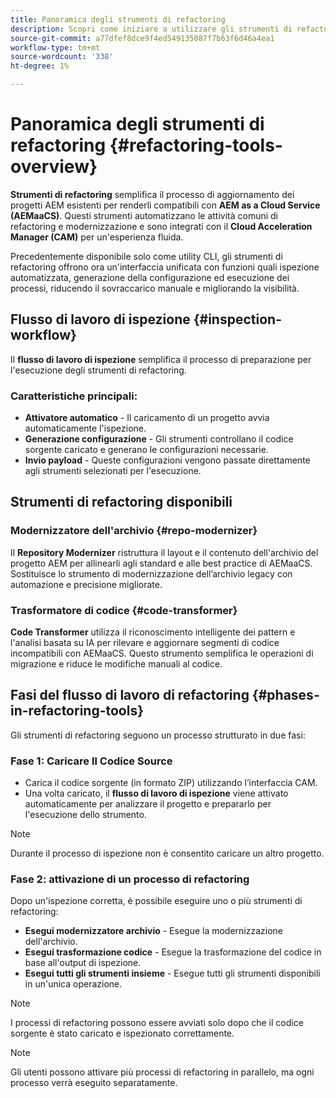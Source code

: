 ```yaml
---
title: Panoramica degli strumenti di refactoring
description: Scopri come iniziare a utilizzare gli strumenti di refactoring di AEM
source-git-commit: a77dfef8dce9f4ed549135087f7b63f6d46a4ea1
workflow-type: tm+mt
source-wordcount: '338'
ht-degree: 1%

---
```



<!-- Alexandru: temporarily commeting this out, since it breaks validation

>[!CONTEXTUALHELP]
>id="aemcloud_rs_overview"
>title="Overview"
>abstract="Refactoring Tools is a solution developed by Adobe to help refactor existing AEM projects for compatibility with AEM as a Cloud Service. The tools are executed via Cloud Acceleration Manager (CAM) and automate key modernization tasks."
>additional-url="https://experienceleague.adobe.com/docs/experience-manager-cloud-service/content/migration-journey/cloud-migration/content-transfer-tool/guidelines-best-practices-content-transfer-tool.html" text="Guidelines and Best Practices"

-->

# Panoramica degli strumenti di refactoring {#refactoring-tools-overview}

**Strumenti di refactoring** semplifica il processo di aggiornamento dei progetti AEM esistenti per renderli compatibili con **AEM as a Cloud Service (AEMaaCS)**. Questi strumenti automatizzano le attività comuni di refactoring e modernizzazione e sono integrati con il **Cloud Acceleration Manager (CAM)** per un&#39;esperienza fluida.

Precedentemente disponibile solo come utility CLI, gli strumenti di refactoring offrono ora un&#39;interfaccia unificata con funzioni quali ispezione automatizzata, generazione della configurazione ed esecuzione dei processi, riducendo il sovraccarico manuale e migliorando la visibilità.

## Flusso di lavoro di ispezione {#inspection-workflow}

Il **flusso di lavoro di ispezione** semplifica il processo di preparazione per l&#39;esecuzione degli strumenti di refactoring.

### Caratteristiche principali:

* **Attivatore automatico** - Il caricamento di un progetto avvia automaticamente l&#39;ispezione.
* **Generazione configurazione** - Gli strumenti controllano il codice sorgente caricato e generano le configurazioni necessarie.
* **Invio payload** - Queste configurazioni vengono passate direttamente agli strumenti selezionati per l&#39;esecuzione.

## Strumenti di refactoring disponibili

### Modernizzatore dell&#39;archivio {#repo-modernizer}

Il **Repository Modernizer** ristruttura il layout e il contenuto dell&#39;archivio del progetto AEM per allinearli agli standard e alle best practice di AEMaaCS. Sostituisce lo strumento di modernizzazione dell’archivio legacy con automazione e precisione migliorate.

### Trasformatore di codice {#code-transformer}

**Code Transformer** utilizza il riconoscimento intelligente dei pattern e l&#39;analisi basata su IA per rilevare e aggiornare segmenti di codice incompatibili con AEMaaCS. Questo strumento semplifica le operazioni di migrazione e riduce le modifiche manuali al codice.

## Fasi del flusso di lavoro di refactoring {#phases-in-refactoring-tools}

Gli strumenti di refactoring seguono un processo strutturato in due fasi:

### Fase 1: Caricare Il Codice Source

* Carica il codice sorgente (in formato ZIP) utilizzando l’interfaccia CAM.
* Una volta caricato, il **flusso di lavoro di ispezione** viene attivato automaticamente per analizzare il progetto e prepararlo per l&#39;esecuzione dello strumento.

>[!NOTE]
>Durante il processo di ispezione non è consentito caricare un altro progetto.

### Fase 2: attivazione di un processo di refactoring

Dopo un&#39;ispezione corretta, è possibile eseguire uno o più strumenti di refactoring:

* **Esegui modernizzatore archivio** - Esegue la modernizzazione dell&#39;archivio.
* **Esegui trasformazione codice** - Esegue la trasformazione del codice in base all&#39;output di ispezione.
* **Esegui tutti gli strumenti insieme** - Esegue tutti gli strumenti disponibili in un&#39;unica operazione.

>[!NOTE]
>I processi di refactoring possono essere avviati solo dopo che il codice sorgente è stato caricato e ispezionato correttamente.

>[!NOTE]
>Gli utenti possono attivare più processi di refactoring in parallelo, ma ogni processo verrà eseguito separatamente.
